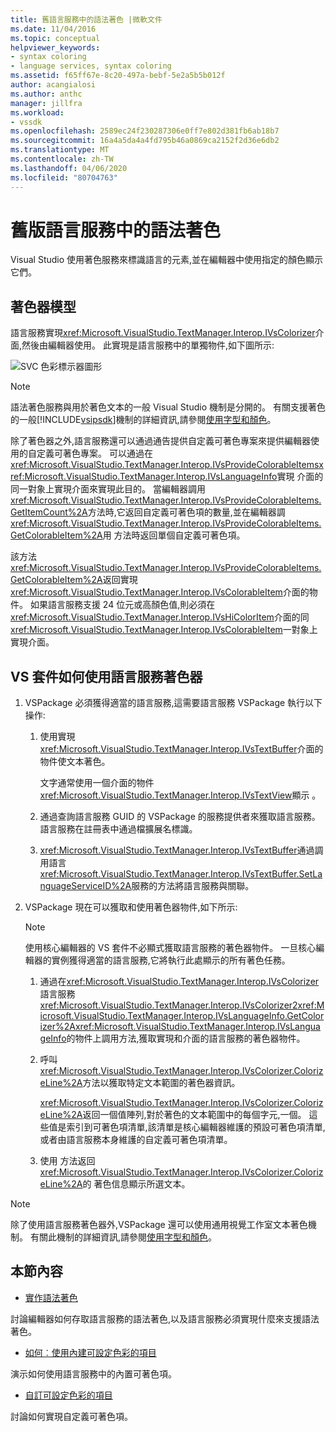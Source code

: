 ```yaml
---
title: 舊語言服務中的語法著色 |微軟文件
ms.date: 11/04/2016
ms.topic: conceptual
helpviewer_keywords:
- syntax coloring
- language services, syntax coloring
ms.assetid: f65ff67e-8c20-497a-bebf-5e2a5b5b012f
author: acangialosi
ms.author: anthc
manager: jillfra
ms.workload:
- vssdk
ms.openlocfilehash: 2589ec24f230287306e0ff7e802d381fb6ab18b7
ms.sourcegitcommit: 16a4a5da4a4fd795b46a0869ca2152f2d36e6db2
ms.translationtype: MT
ms.contentlocale: zh-TW
ms.lasthandoff: 04/06/2020
ms.locfileid: "80704763"
---
```

# <a name="syntax-coloring-in-a-legacy-language-service"></a>舊版語言服務中的語法著色

Visual Studio 使用著色服務來標識語言的元素,並在編輯器中使用指定的顏色顯示它們。

## <a name="colorizer-model"></a>著色器模型
 語言服務實現<xref:Microsoft.VisualStudio.TextManager.Interop.IVsColorizer>介面,然後由編輯器使用。 此實現是語言服務中的單獨物件,如下圖所示:

 ![SVC 色彩標示器圖形](../../extensibility/internals/media/figlgsvccolorizer.gif)

> [!NOTE]
> 語法著色服務與用於著色文本的一般 Visual Studio 機制是分開的。 有關支援著色的一般[!INCLUDE[vsipsdk](../../extensibility/includes/vsipsdk_md.md)]機制的詳細資訊,請參閱[使用字型和顏色](/visualstudio/extensibility/using-fonts-and-colors?view=vs-2015)。

 除了著色器之外,語言服務還可以通過通告提供自定義可著色專案來提供編輯器使用的自定義可著色專案。 可以通過在<xref:Microsoft.VisualStudio.TextManager.Interop.IVsProvideColorableItems><xref:Microsoft.VisualStudio.TextManager.Interop.IVsLanguageInfo>實現 介面的同一對象上實現介面來實現此目的。 當編輯器調用<xref:Microsoft.VisualStudio.TextManager.Interop.IVsProvideColorableItems.GetItemCount%2A>方法時,它返回自定義可著色項的數量,並在編輯器調<xref:Microsoft.VisualStudio.TextManager.Interop.IVsProvideColorableItems.GetColorableItem%2A>用 方法時返回單個自定義可著色項。

 該方法<xref:Microsoft.VisualStudio.TextManager.Interop.IVsProvideColorableItems.GetColorableItem%2A>返回實現<xref:Microsoft.VisualStudio.TextManager.Interop.IVsColorableItem>介面的物件。 如果語言服務支援 24 位元或高顏色值,則必須在<xref:Microsoft.VisualStudio.TextManager.Interop.IVsHiColorItem>介面的同<xref:Microsoft.VisualStudio.TextManager.Interop.IVsColorableItem>一對象上實現介面。

## <a name="how-a-vspackage-uses-a-language-service-colorizer"></a>VS 套件如何使用語言服務著色器

1. VSPackage 必須獲得適當的語言服務,這需要語言服務 VSPackage 執行以下操作:

    1. 使用實現<xref:Microsoft.VisualStudio.TextManager.Interop.IVsTextBuffer>介面的物件使文本著色。

         文字通常使用一個介面的物件<xref:Microsoft.VisualStudio.TextManager.Interop.IVsTextView>顯示 。

    2. 通過查詢語言服務 GUID 的 VSPackage 的服務提供者來獲取語言服務。 語言服務在註冊表中通過檔擴展名標識。

    3. <xref:Microsoft.VisualStudio.TextManager.Interop.IVsTextBuffer>通過調用語言<xref:Microsoft.VisualStudio.TextManager.Interop.IVsTextBuffer.SetLanguageServiceID%2A>服務的方法將語言服務與關聯。

2. VSPackage 現在可以獲取和使用著色器物件,如下所示:

    > [!NOTE]
    > 使用核心編輯器的 VS 套件不必顯式獲取語言服務的著色器物件。 一旦核心編輯器的實例獲得適當的語言服務,它將執行此處顯示的所有著色任務。

    1. 通過在<xref:Microsoft.VisualStudio.TextManager.Interop.IVsColorizer>語言服務<xref:Microsoft.VisualStudio.TextManager.Interop.IVsColorizer2><xref:Microsoft.VisualStudio.TextManager.Interop.IVsLanguageInfo.GetColorizer%2A><xref:Microsoft.VisualStudio.TextManager.Interop.IVsLanguageInfo>的物件上調用方法,獲取實現和介面的語言服務的著色器物件。

    2. 呼叫<xref:Microsoft.VisualStudio.TextManager.Interop.IVsColorizer.ColorizeLine%2A>方法以獲取特定文本範圍的著色器資訊。

         <xref:Microsoft.VisualStudio.TextManager.Interop.IVsColorizer.ColorizeLine%2A>返回一個值陣列,對於著色的文本範圍中的每個字元,一個。 這些值是索引到可著色項清單,該清單是核心編輯器維護的預設可著色項清單,或者由語言服務本身維護的自定義可著色項清單。

    3. 使用 方法返回<xref:Microsoft.VisualStudio.TextManager.Interop.IVsColorizer.ColorizeLine%2A>的 著色信息顯示所選文本。

> [!NOTE]
> 除了使用語言服務著色器外,VSPackage 還可以使用通用視覺工作室文本著色機制。 有關此機制的詳細資訊,請參閱[使用字型和顏色](/visualstudio/extensibility/using-fonts-and-colors?view=vs-2015)。

## <a name="in-this-section"></a>本節內容
- [實作語法著色](../../extensibility/internals/implementing-syntax-coloring.md)

 討論編輯器如何存取語言服務的語法著色,以及語言服務必須實現什麼來支援語法著色。

- [如何︰使用內建可設定色彩的項目](../../extensibility/internals/how-to-use-built-in-colorable-items.md)

 演示如何使用語言服務中的內置可著色項。

- [自訂可設定色彩的項目](../../extensibility/internals/custom-colorable-items.md)

 討論如何實現自定義可著色項。
